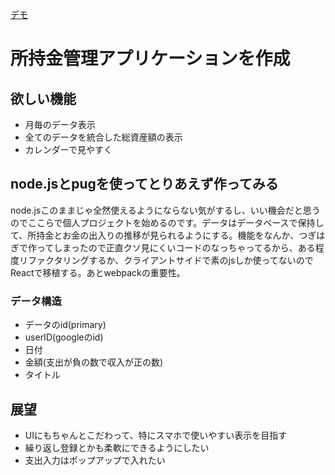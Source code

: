 [デモ](https://asato-okane-app.herokuapp.com/)
# 所持金管理アプリケーションを作成
## 欲しい機能
- 月毎のデータ表示
- 全てのデータを統合した総資産額の表示
- カレンダーで見やすく

## node.jsとpugを使ってとりあえず作ってみる
node.jsこのままじゃ全然使えるようにならない気がするし、いい機会だと思うのでここらで個人プロジェクトを始めるのです。データはデータベースで保持して、所持金とお金の出入りの推移が見られるようにする。機能をなんか、つぎはぎで作ってしまったので正直クソ見にくいコードのなっちゃってるから、ある程度リファクタリングするか、クライアントサイドで素のjsしか使ってないのでReactで移植する。あとwebpackの重要性。
### データ構造
- データのid(primary)
- userID(googleのid)
- 日付
- 金額(支出が負の数で収入が正の数)
- タイトル

## 展望
- UIにもちゃんとこだわって、特にスマホで使いやすい表示を目指す
- 繰り返し登録とかも柔軟にできるようにしたい
- 支出入力はポップアップで入れたい
